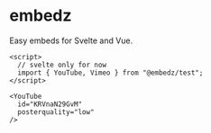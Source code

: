 # embedz
Easy embeds for Svelte and Vue.

```svelte
<script>
  // svelte only for now
  import { YouTube, Vimeo } from "@embedz/test";
</script>

<YouTube 
  id="KRVnaN29GvM" 
  posterquality="low"
/>
```
